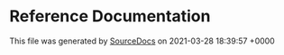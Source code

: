 # Reference Documentation

This file was generated by [SourceDocs](https://github.com/eneko/SourceDocs) on 2021-03-28 18:39:57 +0000